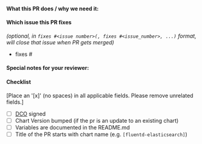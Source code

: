 <!--
Thank you for contributing to kiwigrid/charts. Before you submit this PR we'd like to
make sure you are aware of our technical requirements and best practices:

* https://github.com/helm/charts/blob/master/CONTRIBUTING.md#technical-requirements
* https://github.com/helm/helm/tree/master/docs/chart_best_practices

For a quick overview across what we will look at reviewing your PR, please read
our review guidelines:

* https://github.com/helm/charts/blob/master/REVIEW_GUIDELINES.md

Following our best practices right from the start will accelerate the review process and
help get your PR merged quicker.

When updates to your PR are requested, please add new commits and do not squash the
history. This will make it easier to identify new changes. The PR will be squashed
anyways when it is merged. Thanks.

For fast feedback, please @-mention maintainers that are listed in the Chart.yaml file.

Please make sure you test your changes before you push them. Once pushed, a CircleCI
will run across your changes and do some initial checks and linting. These checks run
very quickly. Please check the results. We would like these checks to pass before we
even continue reviewing your changes.
-->

#### What this PR does / why we need it:


#### Which issue this PR fixes
*(optional, in `fixes #<issue number>(, fixes #<issue_number>, ...)` format, will close that issue when PR gets merged)*
  - fixes #


#### Special notes for your reviewer:


#### Checklist
[Place an '[x]' (no spaces) in all applicable fields. Please remove unrelated fields.]
- [ ] [DCO](https://developercertificate.org) signed
- [ ] Chart Version bumped (if the pr is an update to an existing chart)
- [ ] Variables are documented in the README.md
- [ ] Title of the PR starts with chart name (e.g. `[fluentd-elasticsearch]`)
